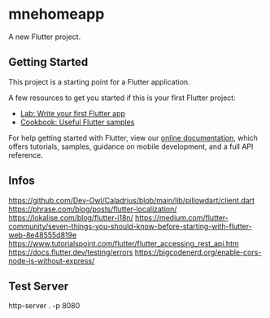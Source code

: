# mnehomeapp

A new Flutter project.

## Getting Started

This project is a starting point for a Flutter application.

A few resources to get you started if this is your first Flutter project:

- [Lab: Write your first Flutter app](https://flutter.dev/docs/get-started/codelab)
- [Cookbook: Useful Flutter samples](https://flutter.dev/docs/cookbook)

For help getting started with Flutter, view our
[online documentation](https://flutter.dev/docs), which offers tutorials,
samples, guidance on mobile development, and a full API reference.


## Infos
https://github.com/Dev-Owl/Caladrius/blob/main/lib/pillowdart/client.dart
https://phrase.com/blog/posts/flutter-localization/
https://lokalise.com/blog/flutter-i18n/
https://medium.com/flutter-community/seven-things-you-should-know-before-starting-with-flutter-web-8e48555d819e
https://www.tutorialspoint.com/flutter/flutter_accessing_rest_api.htm
https://docs.flutter.dev/testing/errors
https://bigcodenerd.org/enable-cors-node-js-without-express/

## Test Server
http-server . -p 8080 